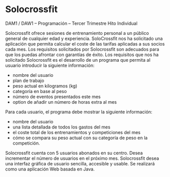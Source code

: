 # Solocrossfit
DAM1 / DAW1 – Programación – Tercer Trimestre Hito Individual

Solocrossfit ofrece sesiones de  entrenamiento personal a un público general de cualquier edad y experiencia. 
SoloCrossfit nos ha solicitado una aplicación que permita calcular el coste de las tarifas aplicadas a  sus socios cada mes. 
Los requisitos solicitados por  Solocrossfit son adecuados para que los puedas afrontar con garantías de éxito. Los requisitos que nos ha solicitado Solocrossfit es el desarrollo de un programa que permita al  usuario introducir la siguiente información: 
  <ul>
    <li>nombre del usuario</li>
    <li>plan de trabajo</li>
    <li>peso actual en kilogramos (kg)</li>
    <li>categoría en base al peso</li>
    <li>número de eventos presentados este mes </li>
    <li>option de añadir un número de horas extra al mes </li>
  </ul>
Para cada usuario, el programa debe mostrar la siguiente información: 
  <ul>
    <li>nombre del usuario</li>
    <li>una lista detallada de todos los gastos del mes</li>
    <li>el coste total de los entrenamientos y competiciones del mes</li> 
    <li>cómo se compara su peso actual con su categoría de peso en la competición. </li>
  </ul>
  
  
Solocrossfit cuenta con 5 usuarios abonados en su centro. Desea incrementar el número de usuarios  en el próximo mes. 
Solocrossfit desea una interfaz gráfica de usuario sencilla, accesible y usable. Se realizará como una  aplicación Web basada en Java. 


